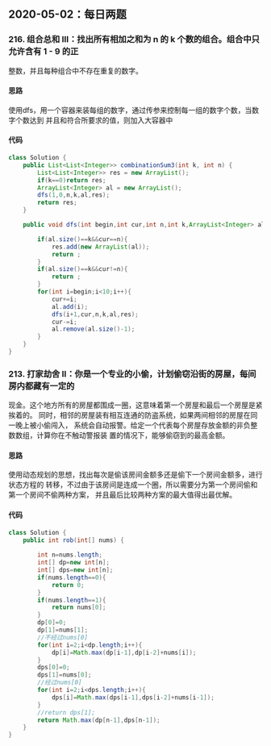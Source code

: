 ## 2020-05-02：每日两题

### 216. 组合总和 III：找出所有相加之和为 n 的 k 个数的组合。组合中只允许含有 1 - 9 的正
整数，并且每种组合中不存在重复的数字。
#### 思路
使用dfs，用一个容器来装每组的数字，通过传参来控制每一组的数字个数，当数字个数达到
并且和符合所要求的值，则加入大容器中
#### 代码

```java
class Solution {
    public List<List<Integer>> combinationSum3(int k, int n) {
        List<List<Integer>> res = new ArrayList();
        if(k==0)return res;
        ArrayList<Integer> al = new ArrayList();
        dfs(1,0,n,k,al,res);
        return res;
    }

    public void dfs(int begin,int cur,int n,int k,ArrayList<Integer> al,List<List<Integer>> res){

        if(al.size()==k&&cur==n){
            res.add(new ArrayList(al));
            return ;
        }
        if(al.size()==k&&cur!=n){
            return ;
        }
        for(int i=begin;i<10;i++){
            cur+=i;
            al.add(i);
            dfs(i+1,cur,n,k,al,res);
            cur-=i;
            al.remove(al.size()-1);
        }
    }
}
```

### 213. 打家劫舍 II：你是一个专业的小偷，计划偷窃沿街的房屋，每间房内都藏有一定的
现金。这个地方所有的房屋都围成一圈，这意味着第一个房屋和最后一个房屋是紧挨着的。
同时，相邻的房屋装有相互连通的防盗系统，如果两间相邻的房屋在同一晚上被小偷闯入，
系统会自动报警。给定一个代表每个房屋存放金额的非负整数数组，计算你在不触动警报装
置的情况下，能够偷窃到的最高金额。
#### 思路
使用动态规划的思想，找出每次是偷该房间金额多还是偷下一个房间金额多，进行状态方程的
转移，不过由于该房间是连成一个圈，所以需要分为第一个房间偷和第一个房间不偷两种方案，
并且最后比较两种方案的最大值得出最优解。
#### 代码

```java
class Solution {
    public int rob(int[] nums) {
        
        int n=nums.length;
        int[] dp=new int[n];
        int[] dps=new int[n];
        if(nums.length==0){
            return 0;
        }
        if(nums.length==1){
            return nums[0];
        }
        dp[0]=0;
        dp[1]=nums[1];
        //不经过nums[0]
        for(int i=2;i<dp.length;i++){
            dp[i]=Math.max(dp[i-1],dp[i-2]+nums[i]);
        }
        dps[0]=0;
        dps[1]=nums[0];
        //经过nums[0]
        for(int i=2;i<dps.length;i++){
            dps[i]=Math.max(dps[i-1],dps[i-2]+nums[i-1]);       
        }
        //return dps[1];
        return Math.max(dp[n-1],dps[n-1]);
    }
}
```



<details class="details-reset details-overlay details-overlay-dark" style="box-sizing: border-box; display: block;"><summary data-hotkey="l" aria-label="Jump to line" role="button" style="box-sizing: border-box; display: list-item; cursor: pointer; list-style: none;"></summary></details>

 